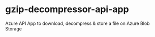 # gzip-decompressor-api-app
Azure API App to download, decompress &amp; store a file on Azure Blob Storage
